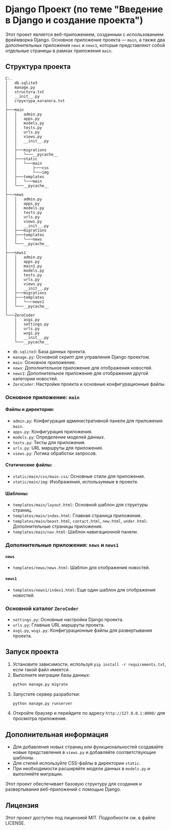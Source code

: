 # Django Проект (по теме "Введение в Django и создание проекта")

Этот проект является веб-приложением, созданным с использованием фреймворка Django. Основное приложение проекта — `main`, а также два дополнительных приложения `news` и `news1`, которые представляют собой отдельные страницы в рамках приложения `main`.

## Структура проекта

```
C:.
│   db.sqlite3
│   manage.py
│   structura.txt
│   __init__.py
│   структура_каталога.txt
│
├───main
│   │   admin.py
│   │   apps.py
│   │   models.py
│   │   tests.py
│   │   urls.py
│   │   views.py
│   │   __init__.py
│   │   
│   ├───migrations
│   │   └───__pycache__
│   ├───static
│   │   └───main
│   │       ├───css
│   │       └───img
│   ├───templates
│   │   └───main
│   └───__pycache__
│           
├───news
│   │   admin.py
│   │   apps.py
│   │   models.py
│   │   tests.py
│   │   urls.py
│   │   views.py
│   │   __init__.py
│   ├───migrations
│   ├───templates
│   │   └───news
│   └───__pycache__
│           
├───news1
│   │   admin.py
│   │   apps.py
│   │   main1.py
│   │   models.py
│   │   tests.py
│   │   urls.py
│   │   views.py
│   │   __init__.py
│   ├───migrations
│   ├───templates
│   │   └───news1
│   └───__pycache__
│           
└───ZeroCoder
    │   asgi.py
    │   settings.py
    │   urls.py
    │   wsgi.py
    │   __init__.py
    └───__pycache__
```

- `db.sqlite3`: База данных проекта.
- `manage.py`: Основной скрипт для управления Django проектом.
- `main`: Основное приложение.
- `news`: Дополнительное приложение для отображения новостей.
- `news1`: Дополнительное приложение для отображения другой категории новостей.
- `ZeroCoder`: Настройки проекта и основные конфигурационные файлы.

### Основное приложение: `main`

#### Файлы и директории:

- `admin.py`: Конфигурация административной панели для приложения `main`.
- `apps.py`: Конфигурация приложения.
- `models.py`: Определение моделей данных.
- `tests.py`: Тесты для приложения.
- `urls.py`: URL маршруты для приложения.
- `views.py`: Логика обработки запросов.

#### Статические файлы:

- `static/main/css/main.css`: Основные стили для приложения.
- `static/main/img`: Изображения, используемые в проекте.

#### Шаблоны:

- `templates/main/layout.html`: Основной шаблон для структуры страниц.
- `templates/main/index.html`: Главная страница приложения.
- `templates/main/beast.html`, `contact.html`, `new.html`, `under.html`: Дополнительные страницы приложения.
- `templates/main/nav.html`: Шаблон навигационной панели.

### Дополнительные приложения: `news` и `news1`

#### `news`

- `templates/news/news.html`: Шаблон для отображения новостей.

#### `news1`

- `templates/news1/index1.html`: Еще один шаблон для отображения новостей.

### Основной каталог `ZeroCoder`

- `settings.py`: Основные настройки Django проекта.
- `urls.py`: Главные URL маршруты проекта.
- `asgi.py`, `wsgi.py`: Конфигурационные файлы для развертывания проекта.
  
## Запуск проекта

1. Установите зависимости, используя `pip install -r requirements.txt`, если такой файл имеется.
2. Выполните миграции базы данных:
   ```bash
   python manage.py migrate
   ```
3. Запустите сервер разработки:
   ```bash
   python manage.py runserver
   ```
4. Откройте браузер и перейдите по адресу `http://127.0.0.1:8000/` для просмотра приложения.

## Дополнительная информация

- Для добавления новых страниц или функциональностей создавайте новые представления в `views.py` и добавляйте соответствующие шаблоны.
- Для стилей используйте CSS-файлы в директории `static`.
- При необходимости расширяйте модели данных в `models.py` и выполняйте миграции.

Этот проект обеспечивает базовую структуру для создания и развертывания веб-приложений с помощью Django.

## Лицензия

Этот проект доступен под лицензией MIT. Подробности см. в файле LICENSE.